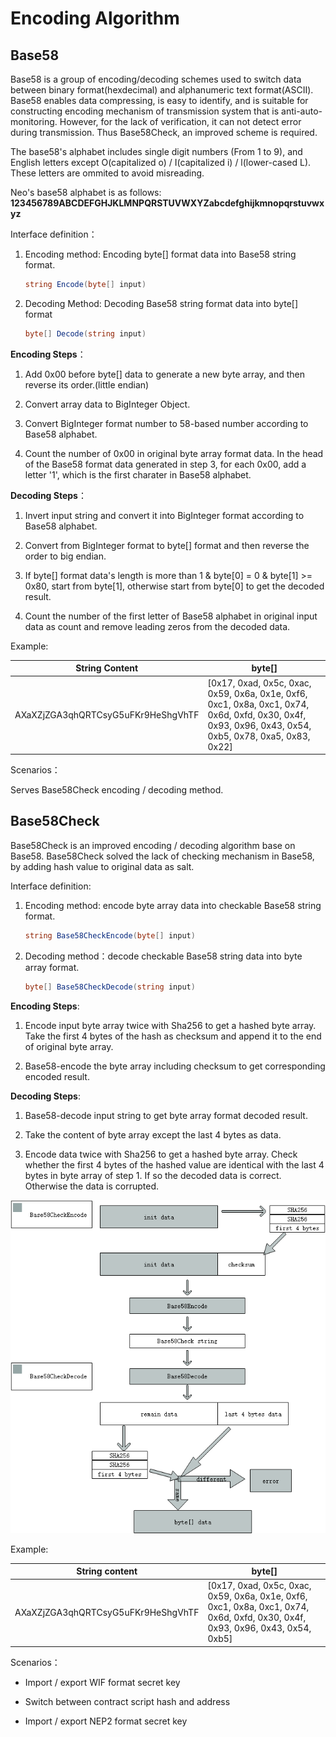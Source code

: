 # Encoding Algorithm

##  Base58

Base58 is a group of encoding/decoding schemes used to switch data between binary format(hexdecimal) and alphanumeric text format(ASCII). Base58 enables data compressing, is easy to identify, and is suitable for constructing encoding mechanism of transmission system that is anti-auto-monitoring. However, for the lack of verification, it can not detect error during transmission. Thus Base58Check, an improved scheme is required.

The base58's alphabet includes single digit numbers (From 1 to 9), and English letters except O(capitalized o) / I(capitalized i) / l(lower-cased L). These letters are ommited to avoid misreading.

Neo's base58 alphabet is as follows: **123456789ABCDEFGHJKLMNPQRSTUVWXYZabcdefghijkmnopqrstuvwxyz**

Interface definition：

1. Encoding method: Encoding byte[] format data into Base58 string format.

   ```c#
   string Encode(byte[] input)
   ```


2. Decoding Method: Decoding Base58 string format data into byte[] format

   ```c#
   byte[] Decode(string input)
   ```


**Encoding Steps**：

1.  Add 0x00 before byte[] data to generate a new byte array, and then reverse its order.(little endian)

2.  Convert array data to BigInteger Object.

3.  Convert BigInteger format number to 58-based number according to Base58 alphabet.

4.  Count the number of 0x00 in original byte array format data. In the head of the Base58 format data generated in step 3, for each 0x00, add a letter '1', which is the first charater in Base58 alphabet.

**Decoding Steps**：

1.  Invert input string and convert it into BigInteger format according to Base58 alphabet.

2.  Convert from BigInteger format to byte[] format and then reverse the order to big endian.

3.  If byte[] format data's length is more than 1 & byte[0] = 0 & byte[1] >= 0x80, start from byte[1], otherwise start from byte[0] to get the decoded result.

4.  Count the number of the first letter of Base58 alphabet in original input data as count and remove leading zeros from the decoded data.

Example:

| String Content | byte[] |
| --- | --- |
| <nobr>AXaXZjZGA3qhQRTCsyG5uFKr9HeShgVhTF</nobr> |  [0x17, 0xad, 0x5c, 0xac, 0x59, 0x6a, 0x1e, 0xf6, 0xc1, 0x8a, 0xc1, 0x74, 0x6d, 0xfd, 0x30, 0x4f, 0x93, 0x96, 0x43, 0x54, 0xb5, 0x78, 0xa5, 0x83, 0x22] |

Scenarios：

Serves Base58Check encoding / decoding method.

## Base58Check

Base58Check is an improved encoding / decoding algorithm base on Base58. Base58Check solved the lack of checking mechanism in Base58, by adding hash value to original data as salt.


Interface definition:

1. Encoding method: encode byte array data into checkable Base58 string format.

   ```c#
   string Base58CheckEncode(byte[] input)
   ```

2. Decoding method：decode checkable Base58 string data into byte array format.

   ```c#
   byte[] Base58CheckDecode(string input)
   ```
**Encoding Steps**:

1.  Encode input byte array twice with Sha256 to get a hashed byte array. Take the first 4 bytes of the hash as checksum and append it to the end of original byte array.

2.  Base58-encode the byte array including checksum to get corresponding encoded result.

**Decoding Steps**:

1.  Base58-decode input string to get byte array format decoded result.

2.  Take the content of byte array except the last 4 bytes as data.

3.  Encode data twice with Sha256 to get a hashed byte array. Check whether the first 4 bytes of the hashed value are identical with the last 4 bytes in byte array of step 1. If so the decoded data is correct. Otherwise the data is corrupted.

[![Base58Check Encoding & Decoding](../../images/blockchain_paradigm/Base58CheckEncodeAndDecode-en.png?imageMogr2/auto-orient/strip%7CimageView2/2/w/20)](../../images/blockchain_paradigm/Base58CheckEncodeAndDecode.png)

Example:

| String content | byte[] |
| --- | --- |
| <nobr>AXaXZjZGA3qhQRTCsyG5uFKr9HeShgVhTF</nobr>   |  [0x17, 0xad, 0x5c, 0xac, 0x59, 0x6a, 0x1e, 0xf6, 0xc1, 0x8a, 0xc1, 0x74, 0x6d, 0xfd, 0x30, 0x4f, 0x93, 0x96, 0x43, 0x54, 0xb5] |


Scenarios：

- Import / export WIF format secret key

- Switch between contract script hash and address

- Import / export NEP2 format secret key

